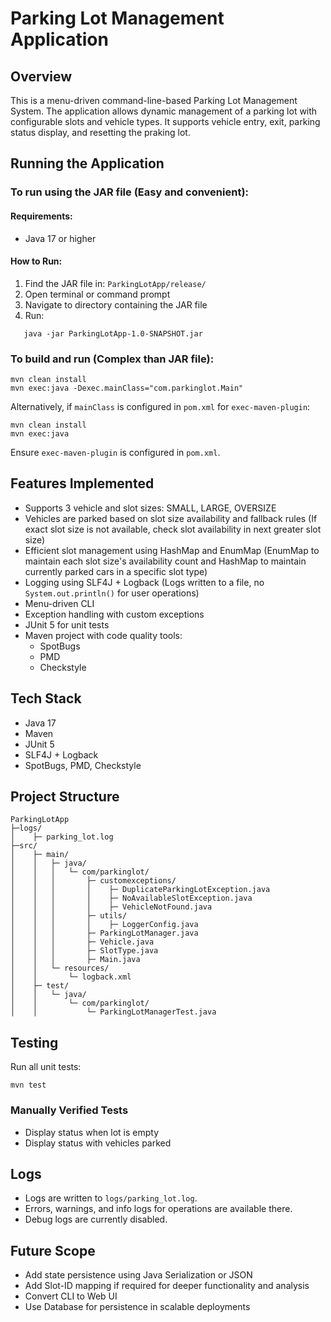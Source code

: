 # Parking Lot Management Application

## Overview
This is a menu-driven command-line-based Parking Lot Management System.
The application allows dynamic management of a parking lot with configurable slots and vehicle types. It supports vehicle entry, exit, parking status display, and resetting the praking lot.



## Running the Application
### To run using the JAR file (Easy and convenient):
#### Requirements:
- Java 17 or higher

#### How to Run:
1. Find the JAR file in:
   `ParkingLotApp/release/`
2. Open terminal or command prompt 
3. Navigate to directory containing the JAR file
4. Run:
```
   java -jar ParkingLotApp-1.0-SNAPSHOT.jar
```

### To build and run (Complex than JAR file):
```
mvn clean install
mvn exec:java -Dexec.mainClass="com.parkinglot.Main"
```

Alternatively, if `mainClass` is configured in `pom.xml` for `exec-maven-plugin`:
```
mvn clean install
mvn exec:java
```

Ensure `exec-maven-plugin` is configured in `pom.xml`.



## Features Implemented
- Supports 3 vehicle and slot sizes: SMALL, LARGE, OVERSIZE
- Vehicles are parked based on slot size availability and fallback rules
  (If exact slot size is not available, check slot availability in next greater slot size)
- Efficient slot management using HashMap and EnumMap
  (EnumMap to maintain each slot size's availability count and HashMap to maintain currently parked cars in a specific slot type)
- Logging using SLF4J + Logback (Logs written to a file, no `System.out.println()` for user operations)
- Menu-driven CLI
- Exception handling with custom exceptions
- JUnit 5 for unit tests
- Maven project with code quality tools:
   - SpotBugs
   - PMD
   - Checkstyle



## Tech Stack
- Java 17
- Maven
- JUnit 5
- SLF4J + Logback
- SpotBugs, PMD, Checkstyle



## Project Structure
```
ParkingLotApp
├─logs/
│    ├─ parking_lot.log
├─src/
│    ├─ main/
│    │   ├─ java/
│    │   │   └─ com/parkinglot/
│    │   │       ├─ customexceptions/
│    │   │       │    ├─ DuplicateParkingLotException.java
│    │   │       │    ├─ NoAvailableSlotException.java
│    │   │       │    ├─ VehicleNotFound.java
│    │   │       ├─ utils/
│    │   │       │    ├─ LoggerConfig.java
│    │   │       ├─ ParkingLotManager.java
│    │   │       ├─ Vehicle.java
│    │   │       ├─ SlotType.java
│    │   │       ├─ Main.java
│    │   └─ resources/
│    │       └─ logback.xml
│    ├─ test/
│    │   └─ java/
│    │       └─ com/parkinglot/
│    │           └─ ParkingLotManagerTest.java
```


## Testing
Run all unit tests:
```
mvn test
```

### Manually Verified Tests
- Display status when lot is empty       
- Display status with vehicles parked



## Logs
- Logs are written to `logs/parking_lot.log`.
- Errors, warnings, and info logs for operations are available there.
- Debug logs are currently disabled.


## Future Scope
- Add state persistence using Java Serialization or JSON
- Add Slot-ID mapping if required for deeper functionality and analysis
- Convert CLI to Web UI
- Use Database for persistence in scalable deployments
